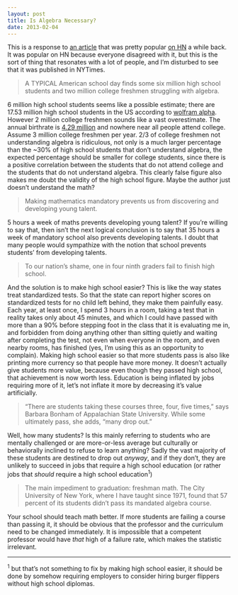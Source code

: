 ```yaml
---
layout: post
title: Is Algebra Necessary?
date: 2013-02-04
---
```


This is a response to [an article][1] that was pretty popular [on HN][2] a while
back. It was popular on HN because everyone disagreed with it, but this is the
sort of thing that resonates with a lot of people, and I’m disturbed to see that
it was published in NYTimes.

[1]: http://www.nytimes.com/2012/07/29/opinion/sunday/is-algebra-necessary.html?_r=3&pagewanted=2&hp&pagewanted=all
[2]: http://news.ycombinator.com/item?id=4308135

> A TYPICAL American school day finds some six million high school students and
> two million college freshmen struggling with algebra.

6 million high school students seems like a possible estimate; there are 17.53
million high school students in the US according to [wolfram alpha][1]. However 2
million college freshmen sounds like a vast overestimate. The annual birthrate
is [4.29 million][2] and nowhere near all people attend college. Assume 3 million
college freshmen per year. 2/3 of college freshmen not understanding algebra is
ridiculous, not only is a much larger percentage than the ~30% of high school
students that don’t understand algebra, the expected percentage should be
smaller for college students, since there is a positive correlation between the
students that do not attend college and the students that do not understand
algebra. This clearly false figure also makes me doubt the validity of the high
school figure. Maybe the author just doesn’t understand the math?

[1]: http://www.wolframalpha.com/input/?i=number+of+high+school+students+in+US
[2]: http://www.wolframalpha.com/input/?i=birthrate+in+US

> Making mathematics mandatory prevents us from discovering and developing young
> talent.

5 hours a week of maths prevents developing young talent? If you’re willing to
say that, then isn’t the next logical conclusion is to say that 35 hours a week
of mandatory school also prevents developing talents. I doubt that many people
would sympathize with the notion that school prevents students’ from developing
talents.

> To our nation’s shame, one in four ninth graders fail to finish high school.

And the solution is to make high school easier? This is like the way states
treat standardized tests. So that the state can report higher scores on
standardized tests for no child left behind, they make them painfully easy. Each
year, at least once, I spend 3 hours in a room, taking a test that in reality
takes only about 45 minutes, and which I could have passed with more than a 90%
before stepping foot in the class that it is evaluating me in, and forbidden
from doing anything other than sitting quietly and waiting after completing the
test, not even when everyone in the room, and even nearby rooms, has finished
(yes, I’m using this as an opportunity to complain). Making high school easier
so that more students pass is also like printing more currency so that people
have more money. It doesn’t actually give students more value, because even
though they passed high school, that achievement is now worth less. Education is
being inflated by jobs requiring more of it, let’s not inflate it more by
decreasing it’s value artificially.

> “There are students taking these courses three, four, five times,” says
> Barbara Bonham of Appalachian State University. While some ultimately pass,
> she adds, “many drop out.”

Well, how many students? Is this mainly referring to students who are mentally
challenged or are more-or-less average but culturally or behaviorally inclined
to refuse to learn anything? Sadly the vast majority of these students are
destined to drop out _anyway_, and if they don’t, they are unlikely to succeed
in jobs that require a high school education (or rather jobs that _should_
require a high school education<sup>1</sup>)

> The main impediment to graduation: freshman math. The City University of New
> York, where I have taught since 1971, found that 57 percent of its students
> didn’t pass its mandated algebra course.

Your school should teach math better. If more students are failing a course than
passing it, it should be obvious that the professor and the curriculum need to
be changed immediately. It is impossible that a competent professor would have
_that_ high of a failure rate, which makes the statistic irrelevant.

---

<sup>1</sup> but that’s not something to fix by making high school easier, it
should be done by somehow requiring employers to consider hiring burger flippers
without high school diplomas.
